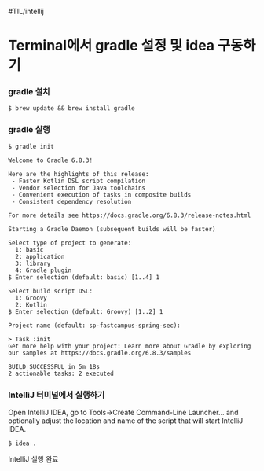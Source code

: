 #TIL/intellij

# Terminal에서 gradle 설정 및 idea 구동하기
### gradle 설치
```
$ brew update && brew install gradle
```

### gradle 실행
```
$ gradle init

Welcome to Gradle 6.8.3!

Here are the highlights of this release:
 - Faster Kotlin DSL script compilation
 - Vendor selection for Java toolchains
 - Convenient execution of tasks in composite builds
 - Consistent dependency resolution

For more details see https://docs.gradle.org/6.8.3/release-notes.html

Starting a Gradle Daemon (subsequent builds will be faster)

Select type of project to generate:
  1: basic
  2: application
  3: library
  4: Gradle plugin
$ Enter selection (default: basic) [1..4] 1

Select build script DSL:
  1: Groovy
  2: Kotlin
$ Enter selection (default: Groovy) [1..2] 1

Project name (default: sp-fastcampus-spring-sec):

> Task :init
Get more help with your project: Learn more about Gradle by exploring our samples at https://docs.gradle.org/6.8.3/samples

BUILD SUCCESSFUL in 5m 18s
2 actionable tasks: 2 executed
```

### IntelliJ 터미널에서 실행하기
Open IntelliJ IDEA, go to Tools->Create Command-Line Launcher… and optionally adjust the location and name of the script that will start IntelliJ IDEA. 

```
$ idea .
```

IntelliJ 실행 완료

